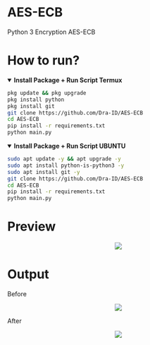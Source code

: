 # AES-ECB
Python 3 Encryption AES-ECB 

# How to run?
<details open>
  <summary><strong> Install Package + Run Script Termux</strong></summary>

  ```bash
  pkg update && pkg upgrade
  pkg install python
  pkg install git
  git clone https://github.com/Dra-ID/AES-ECB
  cd AES-ECB
  pip install -r requirements.txt
  python main.py
  ```
  </details>

<details open>
    <summary><strong> Install Package + Run Script UBUNTU</strong></summary>

  ```bash
  sudo apt update -y && apt upgrade -y
  sudo apt install python-is-python3 -y
  sudo apt install git -y
  git clone https://github.com/Dra-ID/AES-ECB
  cd AES-ECB
  pip install -r requirements.txt
  python main.py
  ```
  </details>

# Preview 
<p align="center">
    <img src="https://telegra.ph/file/38fcbc279a41f030fff19.jpg"></p>

# Output
Before
<p align="center">
    <img src="https://telegra.ph/file/f0dd3d5ec88441b0e53a7.jpg"></p>
After
<p align="center">
    <img src="https://telegra.ph/file/8d929408afa48cfb31ffe.jpg"></p>
